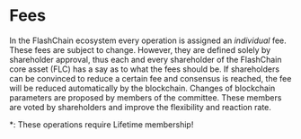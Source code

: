 # Fees

In the FlashChain ecosystem every operation is assigned an *individual* fee.
These fees are subject to change. However, they are defined solely by
shareholder approval, thus each and every shareholder of the FlashChain core
asset (FLC) has a say as to what the fees should be. If shareholders can be
convinced to reduce a certain fee and consensus is reached, the fee will be
reduced automatically by the blockchain. Changes of blockchain parameters are
proposed by members of the committee. These members are voted by shareholders
and improve the flexibility and reaction rate.

\*: These operations require Lifetime membership!
